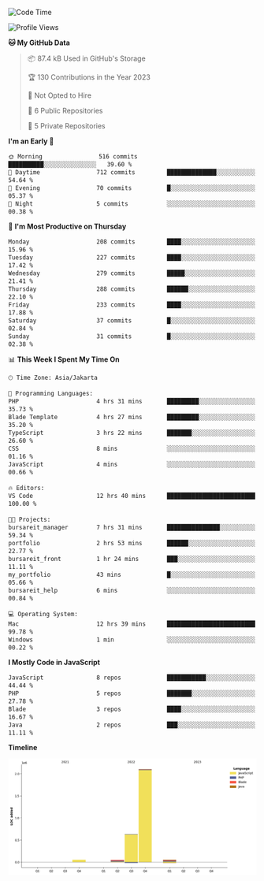 <!--START_SECTION:waka-->
![Code Time](http://img.shields.io/badge/Code%20Time-54%20hrs%2024%20mins-blue)

![Profile Views](http://img.shields.io/badge/Profile%20Views-0-blue)

**🐱 My GitHub Data** 

> 📦 87.4 kB Used in GitHub's Storage 
 > 
> 🏆 130 Contributions in the Year 2023
 > 
> 🚫 Not Opted to Hire
 > 
> 📜 6 Public Repositories 
 > 
> 🔑 5 Private Repositories 
 > 
**I'm an Early 🐤** 

```text
🌞 Morning                516 commits         ██████████░░░░░░░░░░░░░░░   39.60 % 
🌆 Daytime                712 commits         ██████████████░░░░░░░░░░░   54.64 % 
🌃 Evening                70 commits          █░░░░░░░░░░░░░░░░░░░░░░░░   05.37 % 
🌙 Night                  5 commits           ░░░░░░░░░░░░░░░░░░░░░░░░░   00.38 % 
```
📅 **I'm Most Productive on Thursday** 

```text
Monday                   208 commits         ████░░░░░░░░░░░░░░░░░░░░░   15.96 % 
Tuesday                  227 commits         ████░░░░░░░░░░░░░░░░░░░░░   17.42 % 
Wednesday                279 commits         █████░░░░░░░░░░░░░░░░░░░░   21.41 % 
Thursday                 288 commits         ██████░░░░░░░░░░░░░░░░░░░   22.10 % 
Friday                   233 commits         ████░░░░░░░░░░░░░░░░░░░░░   17.88 % 
Saturday                 37 commits          █░░░░░░░░░░░░░░░░░░░░░░░░   02.84 % 
Sunday                   31 commits          █░░░░░░░░░░░░░░░░░░░░░░░░   02.38 % 
```


📊 **This Week I Spent My Time On** 

```text
🕑︎ Time Zone: Asia/Jakarta

💬 Programming Languages: 
PHP                      4 hrs 31 mins       █████████░░░░░░░░░░░░░░░░   35.73 % 
Blade Template           4 hrs 27 mins       █████████░░░░░░░░░░░░░░░░   35.20 % 
TypeScript               3 hrs 22 mins       ███████░░░░░░░░░░░░░░░░░░   26.60 % 
CSS                      8 mins              ░░░░░░░░░░░░░░░░░░░░░░░░░   01.16 % 
JavaScript               4 mins              ░░░░░░░░░░░░░░░░░░░░░░░░░   00.66 % 

🔥 Editors: 
VS Code                  12 hrs 40 mins      █████████████████████████   100.00 % 

🐱‍💻 Projects: 
bursareit_manager        7 hrs 31 mins       ███████████████░░░░░░░░░░   59.34 % 
portfolio                2 hrs 53 mins       ██████░░░░░░░░░░░░░░░░░░░   22.77 % 
bursareit_front          1 hr 24 mins        ███░░░░░░░░░░░░░░░░░░░░░░   11.11 % 
my_portfolio             43 mins             █░░░░░░░░░░░░░░░░░░░░░░░░   05.66 % 
bursareit_help           6 mins              ░░░░░░░░░░░░░░░░░░░░░░░░░   00.84 % 

💻 Operating System: 
Mac                      12 hrs 39 mins      █████████████████████████   99.78 % 
Windows                  1 min               ░░░░░░░░░░░░░░░░░░░░░░░░░   00.22 % 
```

**I Mostly Code in JavaScript** 

```text
JavaScript               8 repos             ███████████░░░░░░░░░░░░░░   44.44 % 
PHP                      5 repos             ███████░░░░░░░░░░░░░░░░░░   27.78 % 
Blade                    3 repos             ████░░░░░░░░░░░░░░░░░░░░░   16.67 % 
Java                     2 repos             ███░░░░░░░░░░░░░░░░░░░░░░   11.11 % 
```



**Timeline**

![Lines of Code chart](https://raw.githubusercontent.com/brstreet2/brstreet2/main/assets/bar_graph.png)


<!--END_SECTION:waka-->
